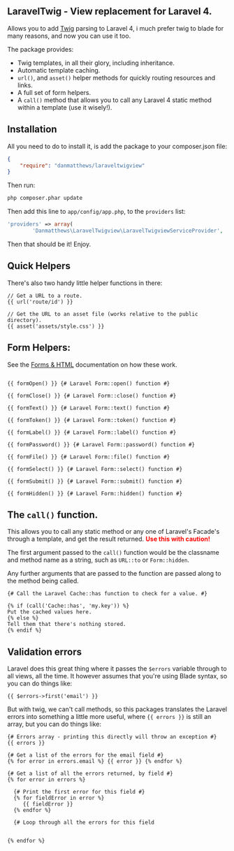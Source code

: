 LaravelTwig - View replacement for Laravel 4.
------

Allows you to add [Twig](http://twig.sensiolabs.org) parsing to Laravel 4, i much prefer twig to blade for many reasons, and now you can use it too.

The package provides:

- Twig templates, in all their glory, including inheritance.
- Automatic template caching.
- `url()`, and `asset()` helper methods for quickly routing resources and links.
- A full set of form helpers.
- A `call()` method that allows you to call any Laravel 4 static method within a template (use it wisely!).

## Installation

All you need to do to install it, is add the package to your composer.json file:

```json
{
	"require": "danmatthews/laraveltwigview"
}
```

Then run:

```bash
php composer.phar update
```

Then add this line to `app/config/app.php`, to the `providers` list:

```php
'providers' => array(
		'Danmatthews\LaravelTwigview\LaravelTwigviewServiceProvider',
```

Then that should be it! Enjoy.

## Quick Helpers

There's also two handy little helper functions in there:

```twig
// Get a URL to a route.
{{ url('route/id') }}

// Get the URL to an asset file (works relative to the public directory).
{{ asset('assets/style.css') }}
```

## Form Helpers:

See the [Forms & HTML](http://laravel.com/docs/html) documentation on how these work.

```twig

{{ formOpen() }} {# Laravel Form::open() function #}

{{ formClose() }} {# Laravel Form::close() function #}

{{ formText() }} {# Laravel Form::text() function #}

{{ formToken() }} {# Laravel Form::token() function #}

{{ formLabel() }} {# Laravel Form::label() function #}

{{ formPassword() }} {# Laravel Form::password() function #}

{{ formFile() }} {# Laravel Form::file() function #}

{{ formSelect() }} {# Laravel Form::select() function #}

{{ formSubmit() }} {# Laravel Form::submit() function #}

{{ formHidden() }} {# Laravel Form::hidden() function #}
```
## The `call()` function.

This allows you to call any static method or any one of Laravel's Facade's through a template, and get the result returned. <strong style="color:red;">Use this with caution!</strong>

The first argument passed to the `call()` function would be the classname and method name as a string, such as `URL::to` or `Form::hidden`.

Any further arguments that are passed to the function are passed along to the method being called.

```twig
{# Call the Laravel Cache::has function to check for a value. #}

{% if (call('Cache::has', 'my.key')) %}
Put the cached values here.
{% else %}
Tell them that there's nothing stored.
{% endif %}
```

## Validation errors

Laravel does this great thing where it passes the `$errors` variable through to all views, all the time. It however assumes that you're using Blade syntax, so you can do things like:

```
{{ $errors->first('email') }}
```

But with twig, we can't call methods, so this packages translates the Laravel errors into something a little more useful, where `{{ errors }}` is still an array, but you can do things like:

```twig
{# Errors array - printing this directly will throw an exception #}
{{ errors }}

{# Get a list of the errors for the email field #}
{% for error in errors.email %} {{ error }} {% endfor %}

{# Get a list of all the errors returned, by field #}
{% for error in errors %}

  {# Print the first error for this field #}
  {% for fieldError in error %}
     {{ fieldError }}
  {% endfor %}

  {# Loop through all the errors for this field


{% endfor %}

```
